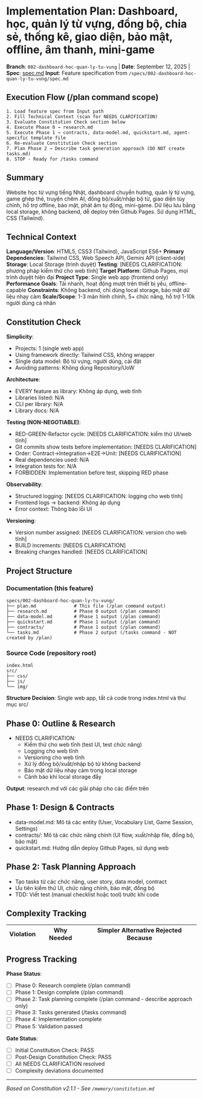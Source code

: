 # Implementation Plan: Dashboard, học, quản lý từ vựng, đồng bộ, chia sẻ, thống kê, giao diện, bảo mật, offline, âm thanh, mini-game

**Branch**: `002-dashboard-hoc-quan-ly-tu-vung` | **Date**: September 12, 2025 | **Spec**: [spec.md](spec.md)
**Input**: Feature specification from `/specs/002-dashboard-hoc-quan-ly-tu-vung/spec.md`

## Execution Flow (/plan command scope)
```
1. Load feature spec from Input path
2. Fill Technical Context (scan for NEEDS CLARIFICATION)
3. Evaluate Constitution Check section below
4. Execute Phase 0 → research.md
5. Execute Phase 1 → contracts, data-model.md, quickstart.md, agent-specific template file
6. Re-evaluate Constitution Check section
7. Plan Phase 2 → Describe task generation approach (DO NOT create tasks.md)
8. STOP - Ready for /tasks command
```

## Summary
Website học từ vựng tiếng Nhật, dashboard chuyển hướng, quản lý từ vựng, game ghép thẻ, truyện chêm AI, đồng bộ/xuất/nhập bộ từ, giao diện tùy chỉnh, hỗ trợ offline, bảo mật, phát âm tự động, mini-game. Dữ liệu lưu bằng local storage, không backend, dễ deploy trên Github Pages. Sử dụng HTML, CSS (Tailwind).

## Technical Context
**Language/Version**: HTML5, CSS3 (Tailwind), JavaScript ES6+
**Primary Dependencies**: Tailwind CSS, Web Speech API, Gemini API (client-side)
**Storage**: Local Storage (trình duyệt)
**Testing**: [NEEDS CLARIFICATION: phương pháp kiểm thử cho web tĩnh]
**Target Platform**: Github Pages, mọi trình duyệt hiện đại
**Project Type**: Single web app (frontend only)
**Performance Goals**: Tải nhanh, hoạt động mượt trên thiết bị yếu, offline-capable
**Constraints**: Không backend, chỉ dùng local storage, bảo mật dữ liệu nhạy cảm
**Scale/Scope**: 1-3 màn hình chính, 5+ chức năng, hỗ trợ 1-10k người dùng cá nhân

## Constitution Check
**Simplicity**:
- Projects: 1 (single web app)
- Using framework directly: Tailwind CSS, không wrapper
- Single data model: Bộ từ vựng, người dùng, cài đặt
- Avoiding patterns: Không dùng Repository/UoW

**Architecture**:
- EVERY feature as library: Không áp dụng, web tĩnh
- Libraries listed: N/A
- CLI per library: N/A
- Library docs: N/A

**Testing (NON-NEGOTIABLE)**:
- RED-GREEN-Refactor cycle: [NEEDS CLARIFICATION: kiểm thử UI/web tĩnh]
- Git commits show tests before implementation: [NEEDS CLARIFICATION]
- Order: Contract→Integration→E2E→Unit: [NEEDS CLARIFICATION]
- Real dependencies used: N/A
- Integration tests for: N/A
- FORBIDDEN: Implementation before test, skipping RED phase

**Observability**:
- Structured logging: [NEEDS CLARIFICATION: logging cho web tĩnh]
- Frontend logs → backend: Không áp dụng
- Error context: Thông báo lỗi UI

**Versioning**:
- Version number assigned: [NEEDS CLARIFICATION: version cho web tĩnh]
- BUILD increments: [NEEDS CLARIFICATION]
- Breaking changes handled: [NEEDS CLARIFICATION]

## Project Structure

### Documentation (this feature)
```
specs/002-dashboard-hoc-quan-ly-tu-vung/
├── plan.md              # This file (/plan command output)
├── research.md          # Phase 0 output (/plan command)
├── data-model.md        # Phase 1 output (/plan command)
├── quickstart.md        # Phase 1 output (/plan command)
├── contracts/           # Phase 1 output (/plan command)
└── tasks.md             # Phase 2 output (/tasks command - NOT created by /plan)
```

### Source Code (repository root)
```
index.html
src/
├── css/
├── js/
└── img/
```

**Structure Decision**: Single web app, tất cả code trong index.html và thư mục src/

## Phase 0: Outline & Research
- NEEDS CLARIFICATION:
  - Kiểm thử cho web tĩnh (test UI, test chức năng)
  - Logging cho web tĩnh
  - Versioning cho web tĩnh
  - Xử lý đồng bộ/xuất/nhập bộ từ không backend
  - Bảo mật dữ liệu nhạy cảm trong local storage
  - Cảnh báo khi local storage đầy

**Output**: research.md với các giải pháp cho các điểm trên

## Phase 1: Design & Contracts
- data-model.md: Mô tả các entity (User, Vocabulary List, Game Session, Settings)
- contracts/: Mô tả các chức năng chính (UI flow, xuất/nhập file, đồng bộ, bảo mật)
- quickstart.md: Hướng dẫn deploy Github Pages, sử dụng web

## Phase 2: Task Planning Approach
- Tạo tasks từ các chức năng, user story, data model, contract
- Ưu tiên kiểm thử UI, chức năng chính, bảo mật, đồng bộ
- TDD: Viết test (manual checklist hoặc tool) trước khi code

## Complexity Tracking
| Violation | Why Needed | Simpler Alternative Rejected Because |
|-----------|------------|-------------------------------------|

## Progress Tracking
**Phase Status**:
- [ ] Phase 0: Research complete (/plan command)
- [ ] Phase 1: Design complete (/plan command)
- [ ] Phase 2: Task planning complete (/plan command - describe approach only)
- [ ] Phase 3: Tasks generated (/tasks command)
- [ ] Phase 4: Implementation complete
- [ ] Phase 5: Validation passed

**Gate Status**:
- [ ] Initial Constitution Check: PASS
- [ ] Post-Design Constitution Check: PASS
- [ ] All NEEDS CLARIFICATION resolved
- [ ] Complexity deviations documented

---
*Based on Constitution v2.1.1 - See `/memory/constitution.md`*
